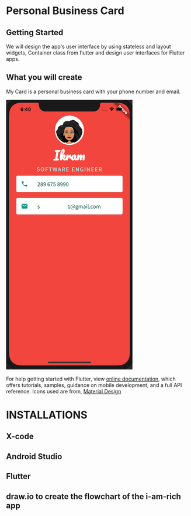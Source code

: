
# Personal Business Card

## Getting Started

We will design the app's user interface by using stateless and layout widgets, Container class from flutter and design user interfaces for Flutter apps.

## What you will create

My Card is a personal business card with your phone number and email. 

![](images/personalcard.png)


For help getting started with Flutter, view 
[online documentation](https://flutter.dev/docs), which offers tutorials,
samples, guidance on mobile development, and a full API reference.
Icons used are from,
[Material Design](https://www.materialpalette.com/)

  
  

# INSTALLATIONS
## X-code

## Android Studio 

## Flutter 


## draw.io to create the flowchart of the i-am-rich app


   

